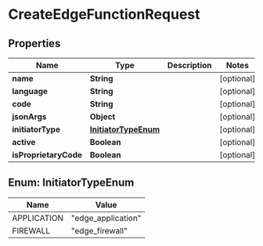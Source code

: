 

# CreateEdgeFunctionRequest


## Properties

| Name | Type | Description | Notes |
|------------ | ------------- | ------------- | -------------|
|**name** | **String** |  |  [optional] |
|**language** | **String** |  |  [optional] |
|**code** | **String** |  |  [optional] |
|**jsonArgs** | **Object** |  |  [optional] |
|**initiatorType** | [**InitiatorTypeEnum**](#InitiatorTypeEnum) |  |  [optional] |
|**active** | **Boolean** |  |  [optional] |
|**isProprietaryCode** | **Boolean** |  |  [optional] |



## Enum: InitiatorTypeEnum

| Name | Value |
|---- | -----|
| APPLICATION | &quot;edge_application&quot; |
| FIREWALL | &quot;edge_firewall&quot; |



